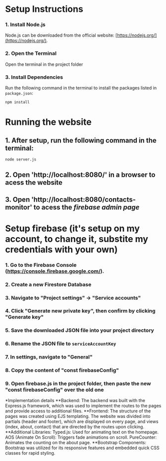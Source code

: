 # Setup Instructions

### 1. Install Node.js
Node.js can be downloaded from the official website: [https://nodejs.org/](https://nodejs.org/).

### 2. Open the Terminal
Open the terminal in the project folder

### 3. Install Dependencies
Run the following command in the terminal to install the packages listed in `package.json`:

```bash
npm install
```

# Running the website
## 1. After setup, run the following command in the terminal:
```bash
node server.js
```

## 2. Open 'http://localhost:8080/' in a browser to acess the website

## 3. Open 'http://localhost:8080/contacts-monitor' to acess the ***firebase admin page***

# Setup firebase (it's setup on my account, to change it, substite my credentials with your own)

### 1. Go to the Firebase Console (https://console.firebase.google.com/).
### 2. Create a new Firestore Database
### 3. Navigate to "Project settings" -> "Service accounts"
### 4. Click "Generate new private key", then confirm by clicking "Generate key"
### 5. Save the downloaded JSON file into your project directory
### 6. Rename the JSON file to `serviceAccountKey`
### 7. In settings, navigate to "General"
### 8. Copy the content of "const firebaseConfig"
### 9. Open firebase.js in the project folder, then paste the new "const firebaseConfig" over the old one

*Implementation details
**Backend:
The backend was built with the Express.js framework, which was used to implement the routes to the pages and provide access to additional files.
**Frontend:
The structure of the pages was created using EJS templating. The website was divided into partials (header and footer), which are displayed on every page, and views (index, about, contact) that are directed by the routes upon clicking.
**Additional Libraries:
    Typed.js: Used for animating text on the homepage.
    AOS (Animate On Scroll): Triggers fade animations on scroll.
    PureCounter: Animates the counting on the about page.
**Bootstrap Components:
Bootstrap was utilized for its responsive features and embedded quick CSS classes for rapid styling.
